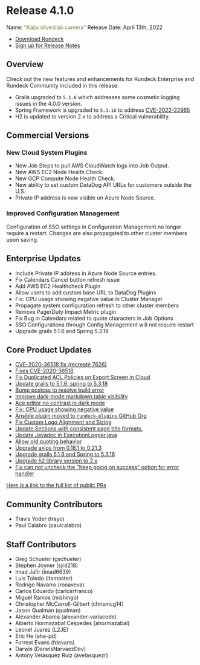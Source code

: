 # Release 4.1.0

Name: <span style="color: olivedrab"><span class="glyphicon glyphicon-camera"></span> "Kaiju olivedrab camera"</span>
Release Date: April 13th, 2022

- [Download Rundeck](https://download.rundeck.com/)
- [Sign up for Release Notes](https://www.rundeck.com/release-notes-signup)

## Overview

Check out the new features and enhancements for Rundeck Enterprise and Rundeck Community included in this release.

- Grails upgraded to `5.1.6` which addresses some cosmetic logging issues in the 4.0.0 version.
- Spring Framework is upgraded to `5.3.18` to address [CVE-2022-22965](https://cve.mitre.org/cgi-bin/cvename.cgi?name=CVE-2022-22965)
- H2 is updated to version 2.x to address a Critical vulnerability.

## Commercial Versions

### New Cloud System Plugins

- New Job Steps to pull AWS CloudWatch logs into Job Output.
- New AWS EC2 Node Health Check.
- New GCP Compute Node Health Check.
- New ability to set custom DataDog API URLs for customers outside the U.S.
- Private IP address is now visible on Azure Node Source.

### Improved Configuration Management
Configuration of SSO settings in Configuration Management no longer require a restart.  Changes are also propagated to other cluster members upon saving.

## Enterprise Updates

* Include Private IP address in Azure Node Source entries.
* Fix Calendars Cancel button refresh issue
* Add AWS EC2 Healthcheck Plugin
* Allow users to add custom base URL to DataDog Plugins
* Fix: CPU usage showing negative value in Cluster Manager
* Propagate system configuration refresh to other cluster members
* Remove PagerDuty Impact Metric plugin
* Fix Bug in Calendars related to quote characters in Job Options
* SSO Configurations through Config Management will not require restart
* Upgrade grails 5.1.6 and Spring 5.3.16


## Core Product Updates

* [CVE-2020-36518 fix (recreate 7626)](https://github.com/rundeck/rundeck/pull/7628)
* [Fixes CVE-2020-36518](https://github.com/rundeck/rundeck/pull/7626)
* [Fix Duplicated ACL Policies on Export Screen in Cloud](https://github.com/rundeck/rundeck/pull/7621)
* [Update grails to 5.1.6, spring to 5.3.18](https://github.com/rundeck/rundeck/pull/7620)
* [Bump postcss to resolve build error](https://github.com/rundeck/rundeck/pull/7619)
* [Improve dark-mode markdown table visibility](https://github.com/rundeck/rundeck/pull/7613)
* [Ace editor no contrast in dark mode](https://github.com/rundeck/rundeck/pull/7612)
* [Fix: CPU usage showing negative value](https://github.com/rundeck/rundeck/pull/7608)
* [Ansible plugin moved to `rundeck-plugins` GitHub Org](https://github.com/rundeck/rundeck/pull/7607)
* [Fix Custom Logo Alignment and Sizing](https://github.com/rundeck/rundeck/pull/7606)
* [Update Sections with consistent page title formats.](https://github.com/rundeck/rundeck/pull/7598)
* [Update Javadoc in ExecutionLogger.java](https://github.com/rundeck/rundeck/pull/7593)
* [Allow old quoting behavior](https://github.com/rundeck/rundeck/pull/7592)
* [Upgrade axios from 0.18.1 to 0.21.3](https://github.com/rundeck/rundeck/pull/7588)
* [Upgrade grails 5.1.6 and Spring to 5.3.16](https://github.com/rundeck/rundeck/pull/7583)
* [Upgrade h2 library version to 2.x](https://github.com/rundeck/rundeck/pull/7577)
* [Fix can not uncheck the &quot;Keep going on success&quot; option for error handler](https://github.com/rundeck/rundeck/pull/7566)



[Here is a link to the full list of public PRs](https://github.com/rundeck/rundeck/pulls?q=is%3Apr+milestone%3A4.1.0+is%3Aclosed)

## Community Contributors

* Travis Yoder (trayo)
* Paul Calabro (paulcalabro)

## Staff Contributors

* Greg Schueler (gschueler)
* Stephen Joyner (sjrd218)
* Imad Jafir (imad6639)
* Luis Toledo (ltamaster)
* Rodrigo Navarro (ronaveva)
* Carlos Eduardo (carlosrfranco)
* Miguel Ramos (mishingo)
* Christopher McCarroll-Gilbert (chrismcg14)
* Jason Qualman (qualman)
* Alexander Abarca (alexander-variacode)
* Alberto Hormazabal Cespedes (ahormazabal)
* Leonel Juarez (L2JE)
* Eric He (ehe-pd)
* Forrest Evans (fdevans)
* Darwis (DarwisNarvaezDev)
* Antony Velasquez Ruiz (avelasquezr)
